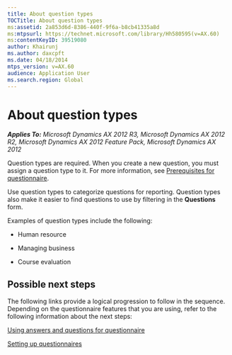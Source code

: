 ```yaml
---
title: About question types
TOCTitle: About question types
ms:assetid: 2a853d6d-8386-440f-9f6a-b8cb41335a8d
ms:mtpsurl: https://technet.microsoft.com/library/Hh580595(v=AX.60)
ms:contentKeyID: 39519080
author: Khairunj
ms.author: daxcpft
ms.date: 04/18/2014
mtps_version: v=AX.60
audience: Application User
ms.search.region: Global
---
```


# About question types 


_**Applies To:** Microsoft Dynamics AX 2012 R3, Microsoft Dynamics AX 2012 R2, Microsoft Dynamics AX 2012 Feature Pack, Microsoft Dynamics AX 2012_

Question types are required. When you create a new question, you must assign a question type to it. For more information, see [Prerequisites for questionnaire](prerequisites-for-questionnaire.md).

Use question types to categorize questions for reporting. Question types also make it easier to find questions to use by filtering in the **Questions** form.

Examples of question types include the following:

  - Human resource

  - Managing business

  - Course evaluation

## Possible next steps

The following links provide a logical progression to follow in the sequence. Depending on the questionnaire features that you are using, refer to the following information about the next steps:

[Using answers and questions for questionnaire](using-answers-and-questions-for-questionnaire.md)

[Setting up questionnaires](setting-up-questionnaires.md)

  


